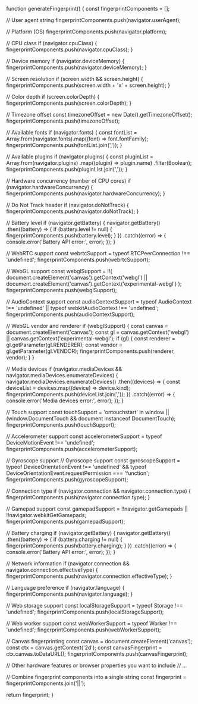 function generateFingerprint() {
  const fingerprintComponents = [];

  // User agent string
  fingerprintComponents.push(navigator.userAgent);

  // Platform (OS)
  fingerprintComponents.push(navigator.platform);

  // CPU class
  if (navigator.cpuClass) {
    fingerprintComponents.push(navigator.cpuClass);
  }

  // Device memory
  if (navigator.deviceMemory) {
    fingerprintComponents.push(navigator.deviceMemory);
  }

  // Screen resolution
  if (screen.width && screen.height) {
    fingerprintComponents.push(screen.width + 'x' + screen.height);
  }

  // Color depth
  if (screen.colorDepth) {
    fingerprintComponents.push(screen.colorDepth);
  }

  // Timezone offset
  const timezoneOffset = new Date().getTimezoneOffset();
  fingerprintComponents.push(timezoneOffset);

  // Available fonts
  if (navigator.fonts) {
    const fontList = Array.from(navigator.fonts).map((font) => font.fontFamily);
    fingerprintComponents.push(fontList.join(','));
  }

  // Available plugins
  if (navigator.plugins) {
    const pluginList = Array.from(navigator.plugins)
      .map((plugin) => plugin.name)
      .filter(Boolean);
    fingerprintComponents.push(pluginList.join(','));
  }

  // Hardware concurrency (number of CPU cores)
  if (navigator.hardwareConcurrency) {
    fingerprintComponents.push(navigator.hardwareConcurrency);
  }

  // Do Not Track header
  if (navigator.doNotTrack) {
    fingerprintComponents.push(navigator.doNotTrack);
  }

  // Battery level
  if (navigator.getBattery) {
    navigator.getBattery()
      .then((battery) => {
        if (battery.level != null) {
          fingerprintComponents.push(battery.level);
        }
      })
      .catch((error) => {
        console.error('Battery API error:', error);
      });
  }

  // WebRTC support
  const webrtcSupport = typeof RTCPeerConnection !== 'undefined';
  fingerprintComponents.push(webrtcSupport);

  // WebGL support
  const webglSupport = !!(
    document.createElement('canvas').getContext('webgl') ||
    document.createElement('canvas').getContext('experimental-webgl')
  );
  fingerprintComponents.push(webglSupport);

  // AudioContext support
  const audioContextSupport = typeof AudioContext !== 'undefined' || typeof webkitAudioContext !== 'undefined';
  fingerprintComponents.push(audioContextSupport);

  // WebGL vendor and renderer
  if (webglSupport) {
    const canvas = document.createElement('canvas');
    const gl = canvas.getContext('webgl') || canvas.getContext('experimental-webgl');
    if (gl) {
      const renderer = gl.getParameter(gl.RENDERER);
      const vendor = gl.getParameter(gl.VENDOR);
      fingerprintComponents.push(renderer, vendor);
    }
  }

  // Media devices
  if (navigator.mediaDevices && navigator.mediaDevices.enumerateDevices) {
    navigator.mediaDevices.enumerateDevices()
      .then((devices) => {
        const deviceList = devices.map((device) => device.kind);
        fingerprintComponents.push(deviceList.join(','));
      })
      .catch((error) => {
        console.error('Media devices error:', error);
      });
  }

  // Touch support
  const touchSupport = 'ontouchstart' in window || (window.DocumentTouch && document instanceof DocumentTouch);
  fingerprintComponents.push(touchSupport);

  // Accelerometer support
  const accelerometerSupport = typeof DeviceMotionEvent !== 'undefined';
  fingerprintComponents.push(accelerometerSupport);

  // Gyroscope support
   // Gyroscope support
  const gyroscopeSupport = typeof DeviceOrientationEvent !== 'undefined' && typeof DeviceOrientationEvent.requestPermission === 'function';
  fingerprintComponents.push(gyroscopeSupport);

  // Connection type
  if (navigator.connection && navigator.connection.type) {
    fingerprintComponents.push(navigator.connection.type);
  }

  // Gamepad support
  const gamepadSupport = !!navigator.getGamepads || !!navigator.webkitGetGamepads;
  fingerprintComponents.push(gamepadSupport);

  // Battery charging
  if (navigator.getBattery) {
    navigator.getBattery()
      .then((battery) => {
        if (battery.charging != null) {
          fingerprintComponents.push(battery.charging);
        }
      })
      .catch((error) => {
        console.error('Battery API error:', error);
      });
  }

  // Network information
  if (navigator.connection && navigator.connection.effectiveType) {
    fingerprintComponents.push(navigator.connection.effectiveType);
  }

  // Language preference
  if (navigator.language) {
    fingerprintComponents.push(navigator.language);
  }

  // Web storage support
  const localStorageSupport = typeof Storage !== 'undefined';
  fingerprintComponents.push(localStorageSupport);

  // Web worker support
  const webWorkerSupport = typeof Worker !== 'undefined';
  fingerprintComponents.push(webWorkerSupport);

  // Canvas fingerprinting
  const canvas = document.createElement('canvas');
  const ctx = canvas.getContext('2d');
  const canvasFingerprint = ctx.canvas.toDataURL();
  fingerprintComponents.push(canvasFingerprint);

  // Other hardware features or browser properties you want to include
  // ...

  // Combine fingerprint components into a single string
  const fingerprint = fingerprintComponents.join('||');

  return fingerprint;
}
